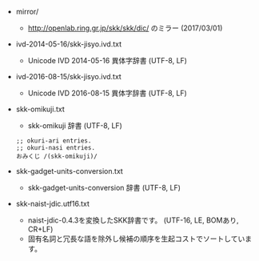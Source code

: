 * mirror/

  * http://openlab.ring.gr.jp/skk/skk/dic/ のミラー (2017/03/01)

* ivd-2014-05-16/skk-jisyo.ivd.txt

  * Unicode IVD 2014-05-16 異体字辞書 (UTF-8, LF)

* ivd-2016-08-15/skk-jisyo.ivd.txt

  * Unicode IVD 2016-08-15 異体字辞書 (UTF-8, LF)

* skk-omikuji.txt

  * skk-omikuji 辞書 (UTF-8, LF)

  ````
  ;; okuri-ari entries.
  ;; okuri-nasi entries.
  おみくじ /(skk-omikuji)/
  ````

* skk-gadget-units-conversion.txt

  * skk-gadget-units-conversion 辞書 (UTF-8, LF)

* skk-naist-jdic.utf16.txt

  * naist-jdic-0.4.3を変換したSKK辞書です。 (UTF-16, LE, BOMあり, CR+LF)
  * 固有名詞と冗長な語を除外し候補の順序を生起コストでソートしています。
